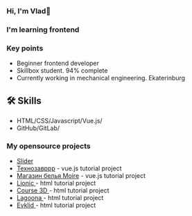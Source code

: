 ### Hi, I'm Vlad👋
### I'm learning frontend


### Key points
*   Beginner frontend developer
*   Skillbox student. 94% complete
*   Currently working in mechanical engineering. Ekaterinburg

## 🛠 Skills
*   HTML/CSS/Javascript/Vue.js/
*   GitHub/GitLab/

### My opensource projects
*   [Slider](https://codepen.io/ViewMaster/pen/vYVwyqd)
*   [Технозавррр](https://7918014.github.io/vue-app/#/) - vue.js tutorial project
*   [ Магазин белья Moire](https://7918014.github.io/moire_shop/#/) - vue.js tutorial project
*   [ Lionic ](https://7918014.github.io/lionic_start/#/) - html tutorial project
*   [ Course 3D ](https://7918014.github.io/Course_3D/#/) - html tutorial project
*   [ Lagoona ](https://7918014.github.io/Lagoona/#/) - html tutorial project
*   [ Evklid ](https://7918014.github.io/Evklid/#/) - html tutorial project






<!--
**7918014/7918014** is a ✨ _special_ ✨ repository because its `README.md` (this file) appears on your GitHub profile.

Here are some ideas to get you started:

- 🔭 I’m currently working on ...
- 🌱 I’m currently learning ...
- 👯 I’m looking to collaborate on ...
- 🤔 I’m looking for help with ...
- 💬 Ask me about ...
- 📫 How to reach me: ...
- 😄 Pronouns: ...
- ⚡ Fun fact: ...
-->
